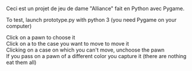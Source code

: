 Ceci est un projet de jeu de dame "Alliance" fait en Python avec Pygame.

To test, launch prototype.py with python 3 (you need Pygame on your computer)  
   
Click on a pawn to choose it  
Click on a to the case you want to move to move it  
Clicking on a case on which you can't move, unchoose the pawn    
If you pass on a pawn of a different color you capture it (there are nothing eat them all)   